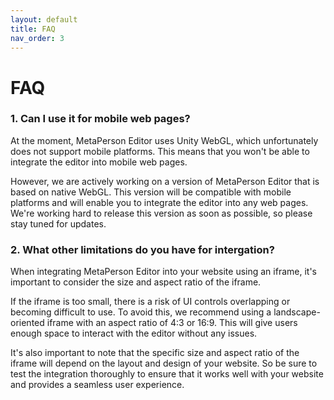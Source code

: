 ```yaml
---
layout: default
title: FAQ
nav_order: 3
---
```


# [](#header-1)FAQ

### [](#header-3)1. Can I use it for mobile web pages?

At the moment, MetaPerson Editor uses Unity WebGL, which unfortunately does not support mobile platforms. This means that you won't be able to integrate the editor into mobile web pages.

However, we are actively working on a version of MetaPerson Editor that is based on native WebGL. This version will be compatible with mobile platforms and will enable you to integrate the editor into any web pages. We're working hard to release this version as soon as possible, so please stay tuned for updates.

### [](#header-3)2. What other limitations do you have for intergation?

When integrating MetaPerson Editor into your website using an iframe, it's important to consider the size and aspect ratio of the iframe.

If the iframe is too small, there is a risk of UI controls overlapping or becoming difficult to use. To avoid this, we recommend using a landscape-oriented iframe with an aspect ratio of 4:3 or 16:9. This will give users enough space to interact with the editor without any issues.

It's also important to note that the specific size and aspect ratio of the iframe will depend on the layout and design of your website. So be sure to test the integration thoroughly to ensure that it works well with your website and provides a seamless user experience.

